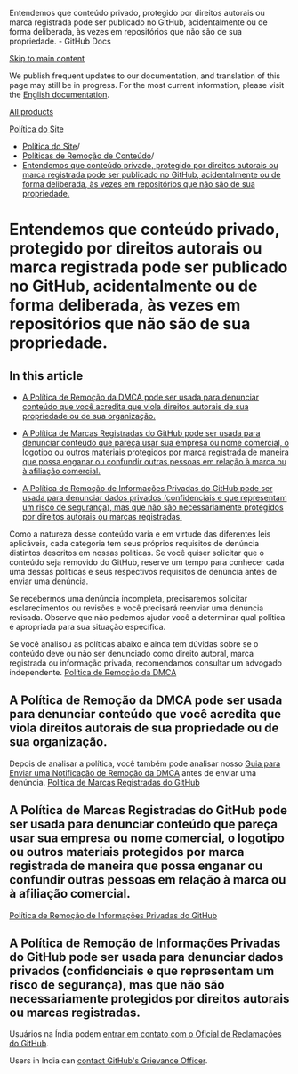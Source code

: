 Entendemos que conteúdo privado, protegido por direitos autorais ou marca registrada pode ser publicado no GitHub, acidentalmente ou de forma deliberada, às vezes em repositórios que não são de sua propriedade. - GitHub Docs

[Skip to main content](#main-content)

We publish frequent updates to our documentation, and translation of this page may still be in progress. For the most current information, please visit the [English documentation](/en).

[All products](/pt)

[Política do Site](/pt/site-policy)

* [Política do Site](/pt/site-policy)/
* [Políticas de Remoção de Conteúdo](/pt/site-policy/content-removal-policies)/
* [Entendemos que conteúdo privado, protegido por direitos autorais ou marca registrada pode ser publicado no GitHub, acidentalmente ou de forma deliberada, às vezes em repositórios que não são de sua propriedade.](/pt/site-policy/content-removal-policies/submitting-content-removal-requests)

Entendemos que conteúdo privado, protegido por direitos autorais ou marca registrada pode ser publicado no GitHub, acidentalmente ou de forma deliberada, às vezes em repositórios que não são de sua propriedade.
==========

In this article
----------

* [A Política de Remoção da DMCA pode ser usada para denunciar conteúdo que você acredita que viola direitos autorais de sua propriedade ou de sua organização.](#dmca-takedown-policy)

* [A Política de Marcas Registradas do GitHub pode ser usada para denunciar conteúdo que pareça usar sua empresa ou nome comercial, o logotipo ou outros materiais protegidos por marca registrada de maneira que possa enganar ou confundir outras pessoas em relação à marca ou à afiliação comercial.](#github-trademark-policy)

* [A Política de Remoção de Informações Privadas do GitHub pode ser usada para denunciar dados privados (confidenciais e que representam um risco de segurança), mas que não são necessariamente protegidos por direitos autorais ou marcas registradas.](#github-private-information-removal-policy)

Como a natureza desse conteúdo varia e em virtude das diferentes leis aplicáveis, cada categoria tem seus próprios requisitos de denúncia distintos descritos em nossas políticas. Se você quiser solicitar que o conteúdo seja removido do GitHub, reserve um tempo para conhecer cada uma dessas políticas e seus respectivos requisitos de denúncia antes de enviar uma denúncia.

Se recebermos uma denúncia incompleta, precisaremos solicitar esclarecimentos ou revisões e você precisará reenviar uma denúncia revisada. Observe que não podemos ajudar você a determinar qual política é apropriada para sua situação específica.

Se você analisou as políticas abaixo e ainda tem dúvidas sobre se o conteúdo deve ou não ser denunciado como direito autoral, marca registrada ou informação privada, recomendamos consultar um advogado independente. [Política de Remoção da DMCA](/pt/site-policy/content-removal-policies/dmca-takedown-policy)

[](#dmca-takedown-policy)A Política de Remoção da DMCA pode ser usada para denunciar conteúdo que você acredita que viola direitos autorais de sua propriedade ou de sua organização.
----------

Depois de analisar a política, você também pode analisar nosso [Guia para Enviar uma Notificação de Remoção da DMCA](/pt/site-policy/content-removal-policies/guide-to-submitting-a-dmca-takedown-notice) antes de enviar uma denúncia. [Política de Marcas Registradas do GitHub](/pt/site-policy/content-removal-policies/github-trademark-policy)

[](#github-trademark-policy)A Política de Marcas Registradas do GitHub pode ser usada para denunciar conteúdo que pareça usar sua empresa ou nome comercial, o logotipo ou outros materiais protegidos por marca registrada de maneira que possa enganar ou confundir outras pessoas em relação à marca ou à afiliação comercial.
----------

[Política de Remoção de Informações Privadas do GitHub](/pt/site-policy/content-removal-policies/github-private-information-removal-policy)

[](#github-private-information-removal-policy)A Política de Remoção de Informações Privadas do GitHub pode ser usada para denunciar dados privados (confidenciais e que representam um risco de segurança), mas que não são necessariamente protegidos por direitos autorais ou marcas registradas.
----------

Usuários na Índia podem [entrar em contato com o Oficial de Reclamações do GitHub](https://support.github.com/contact/india-grievance-officer).

Users in India can [](https://support.github.com/contact/india-grievance-officer)[contact GitHub's Grievance Officer](https://support.github.com/contact/india-grievance-officer).
